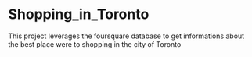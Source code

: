 # Shopping_in_Toronto
This project leverages the foursquare database to get informations about the best place were to shopping in the city of Toronto

